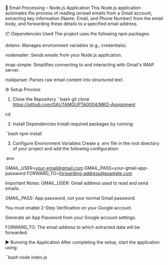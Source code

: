 📧 Email Processing – Node.js Application
This Node.js application automates the process of reading unread emails from a Gmail account, extracting key information (Name, Email, and Phone Number) from the email body, and forwarding these details to a specified email address.

📦 Dependencies Used
The project uses the following npm packages:

dotenv: Manages environment variables (e.g., credentials).

nodemailer: Sends emails from your Node.js application.

imap-simple: Simplifies connecting to and interacting with Gmail's IMAP server.

mailparser: Parses raw email content into structured text.

⚙️ Setup Process
1. Clone the Repository
``bash
git clone <https://github.com/GAUTAMGUPTA0004/MKO-Assignment>

cd <MKO-Assignment>


3. Install Dependencies
Install required packages by running:

``bash
npm install


3. Configure Environment Variables
Create a .env file in the root directory of your project and add the following configuration:

.env

GMAIL_USER=your-email@gmail.com
GMAIL_PASS=your-gmail-app-password
FORWARD_TO=forwarding-address@example.com


Important Notes:
GMAIL_USER: Gmail address used to read and send emails.

GMAIL_PASS: App password, not your normal Gmail password.

You must enable 2-Step Verification on your Google account.

Generate an App Password from your Google account settings.

FORWARD_TO: The email address to which extracted data will be forwarded.

▶️ Running the Application
After completing the setup, start the application using:

``bash
node index.js
